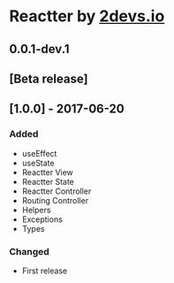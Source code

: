 # Reactter by [2devs.io](https://2devs.io)
## 0.0.1-dev.1

## [Beta release]

## [1.0.0] - 2017-06-20
### Added
- useEffect
- useState
- Reactter View
- Reactter State
- Reactter Controller
- Routing Controller
- Helpers
- Exceptions
- Types

### Changed
- First release